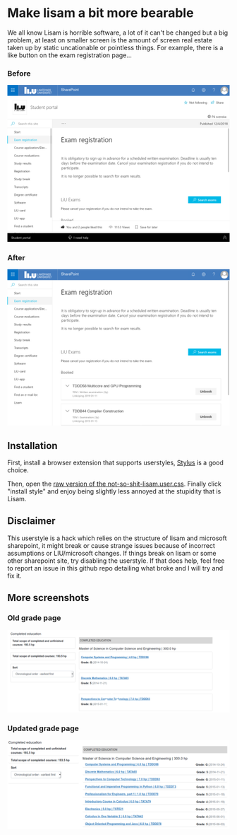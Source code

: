# Make lisam a bit more bearable

We all know Lisam is horrible software, a lot of it can't be changed but a big problem,
at least on smaller screen is the amount of screen real estate taken up by static uncationable or pointless things.
For example, there is a like button on the exam registration page...

### Before
![before](before.png "The exam registration page without these changes")


### After
![after](after.png "The exam registration page with these changes")


## Installation

First, install a browser extension that supports userstyles, [Stylus](https://add0n.com/stylus.html) is a good choice.

Then, open the [raw version of the not-so-shit-lisam.user.css](https://github.com/TheZoq2/not-so-shit-lisam/raw/master/not-so-shit-lisam.user.css).
Finally click "install style" and enjoy being slightly less annoyed at the stupidity
that is Lisam.


## Disclaimer

This userstyle is a hack which relies on the structure of lisam and microsoft
sharepoint, it might break or cause strange issues because of incorrect
assumptions or LIU/microsoft changes. If things break on lisam or some other
sharepoint site, try disabling the userstyle. If that does help, feel free to
report an issue in this github repo detailing what broke and I will try and fix
it.

## More screenshots

### Old grade page
![grades_before](grades_before.png)

### Updated grade page
![grades_after](grades_after.png)
